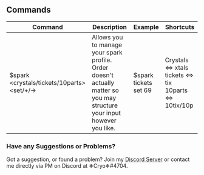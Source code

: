 ## Commands

| Command  | Description | Example  | Shortcuts |
| ------------- | ------------- | ------------- | ------------- |
| $spark <crystals/tickets/10parts> <set/+/->  <number>  | Allows you to manage your spark profile. Order doesn't actually matter so you may structure your input however you like.  | $spark tickets set 69 | Crystals <=> xtals tickets <=> tix 10parts <=> 10tix/10p  |



### Have any Suggestions or Problems?

Got a suggestion, or found a problem? Join my [Discord Server](https://discord.gg/jtaEBF4) or contact me directly via PM on Discord at ❄Cryo❄#4704.
